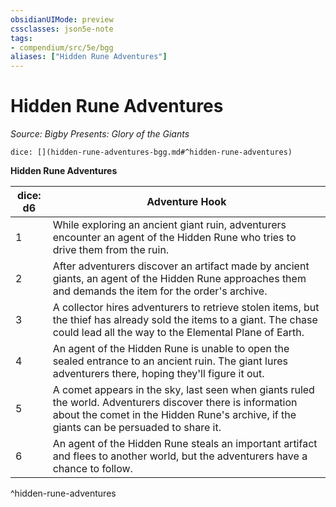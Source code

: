 ```yaml
---
obsidianUIMode: preview
cssclasses: json5e-note
tags:
- compendium/src/5e/bgg
aliases: ["Hidden Rune Adventures"]
---
```

# Hidden Rune Adventures
*Source: Bigby Presents: Glory of the Giants* 

`dice: [](hidden-rune-adventures-bgg.md#^hidden-rune-adventures)`

**Hidden Rune Adventures**

| dice: d6 | Adventure Hook |
|----------|----------------|
| 1 | While exploring an ancient giant ruin, adventurers encounter an agent of the Hidden Rune who tries to drive them from the ruin. |
| 2 | After adventurers discover an artifact made by ancient giants, an agent of the Hidden Rune approaches them and demands the item for the order's archive. |
| 3 | A collector hires adventurers to retrieve stolen items, but the thief has already sold the items to a giant. The chase could lead all the way to the Elemental Plane of Earth. |
| 4 | An agent of the Hidden Rune is unable to open the sealed entrance to an ancient ruin. The giant lures adventurers there, hoping they'll figure it out. |
| 5 | A comet appears in the sky, last seen when giants ruled the world. Adventurers discover there is information about the comet in the Hidden Rune's archive, if the giants can be persuaded to share it. |
| 6 | An agent of the Hidden Rune steals an important artifact and flees to another world, but the adventurers have a chance to follow. |
^hidden-rune-adventures
